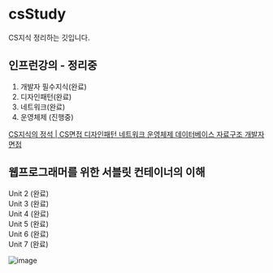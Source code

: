 # csStudy
CS지식 정리하는 깃입니다.


## 인프런강의 - 정리중

1. 개발자 필수지식(완료)
2. 디자인패턴(완료)
3. 네트워크(완료)
4. 운영체제 (진행중)

[CS지식의 정석 | CS면접 디자인패턴 네트워크 운영체제 데이터베이스 자료구조 개발자면접](https://www.inflearn.com/course/%EA%B0%9C%EB%B0%9C%EC%9E%90-%EB%A9%B4%EC%A0%91-cs-%ED%8A%B9%EA%B0%95/dashboard)

## 웹프로그래머를 위한 서블릿 컨테이너의 이해

Unit 2 (완료)  
Unit 3 (완료)   
Unit 4 (완료)   
Unit 5 (완료)   
Unit 6 (완료)  
Unit 7 (완료)

![image](https://user-images.githubusercontent.com/60064392/200582403-6d47459e-e4a1-4bcc-a213-0d52c78efd31.png)
